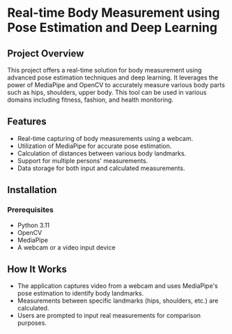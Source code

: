 
# Real-time Body Measurement using Pose Estimation and Deep Learning

## Project Overview
This project offers a real-time solution for body measurement using advanced pose estimation techniques and deep learning. It leverages the power of MediaPipe and OpenCV to accurately measure various body parts such as hips, shoulders, upper body. This tool can be used in various domains including fitness, fashion, and health monitoring.

## Features
- Real-time capturing of body measurements using a webcam.
- Utilization of MediaPipe for accurate pose estimation.
- Calculation of distances between various body landmarks.
- Support for multiple persons' measurements.
- Data storage for both input and calculated measurements.

## Installation

### Prerequisites
- Python 3.11
- OpenCV
- MediaPipe
- A webcam or a video input device



## How It Works
- The application captures video from a webcam and uses MediaPipe's pose estimation to identify body landmarks.
- Measurements between specific landmarks (hips, shoulders, etc.) are calculated.
- Users are prompted to input real measurements for comparison purposes.


